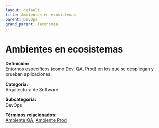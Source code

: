 ```yaml
---
layout: default
title: Ambientes en ecosistemas
parent: DevOps
grand_parent: Taxonomía
---
```


# Ambientes en ecosistemas

**Definición:**  
Entornos específicos (como Dev, QA, Prod) en los que se despliegan y prueban aplicaciones.

**Categoría:**  
Arquitectura de Software

**Subcategoría:**  
DevOps

**Términos relacionados:**  
[Ambiente QA](https://maleniski.github.io/diccionario-angl-tec-mx/docs/taxonomia/arquitectura-de-software/devops/ambiente-qa.html), [Ambiente Prod](https://maleniski.github.io/diccionario-angl-tec-mx/docs/taxonomia/arquitectura-de-software/devops/ambiente-prod.html)
